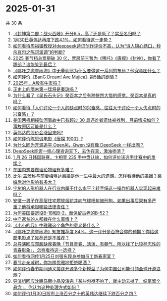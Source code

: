 # 2025-01-31

共 30 条

<!-- BEGIN ZHIHUQUESTIONS -->
<!-- 最后更新时间 Fri Jan 31 2025 00:26:34 GMT+0800 (China Standard Time) -->
1. [《封神第二部：战火西岐》开分6.5，高了还是低了？实至名归吗？](https://www.zhihu.com/question/10850785611)
1. [1月30日英伟达再度下跌4.1%，如何看待这一走势？](https://www.zhihu.com/question/10877512620)
1. [如何看待周裕锴教授对deepseek诗词创作评价不高，认为“诗人锦心绣口，秒杀豆包之陈词滥调”的判断?](https://www.zhihu.com/question/10876882119)
1. [2025 春节档总票房破 30 亿，票房前三暂为《哪吒》《唐探》《封神》，你看了哪部？谁能笑到最后？](https://www.zhihu.com/question/10823702457)
1. [《哪吒之魔童闹海》中无量仙翁为什么要做这一系列的布局？他究竟图什么？](https://www.zhihu.com/question/10847772459)
1. [如何评价《BanG Dream! Ave Mujica》第5话的剧情？](https://www.zhihu.com/question/9644485070)
1. [2025年，A股有牛市吗？](https://www.zhihu.com/question/10000548554)
1. [正史上的隋末第一猛将是秦琼吗？](https://www.zhihu.com/question/621419938)
1. [为什么看了《吴氏石头记》癸酉本之后有种恍然大悟的感觉，癸酉本是真的吗？](https://www.zhihu.com/question/554353793)
1. [如何看待「人们讨论一个人的缺点时的兴奋感，往往大于讨论一个人优点时的兴奋感」？](https://www.zhihu.com/question/6838004684)
1. [美国两机相撞坠河事故中已有超过 30 具遇难者遗体被找到，目前情况如何？事故原因可能是什么？](https://www.zhihu.com/question/10871868238)
1. [英伟达的股价会涨回来吗?](https://www.zhihu.com/question/10806398090)
1. [如何评价陈思诚电影《唐探 1900》?](https://www.zhihu.com/question/10622344622)
1. [为什么同为开源追平 OpenAI，Qwen 没有像 DeepSeek 一样出圈？](https://www.zhihu.com/question/10744161372)
1. [DeepSeek能否一统心理咨询天下，去伪存真，激浊扬清？](https://www.zhihu.com/question/10743483773)
1. [1 月 26 日韩国联赛，卞相壹 235 手中盘认输，如何评价该选手比赛中的发挥？](https://www.zhihu.com/question/10672322913)
1. [在国内想要做理论物理有多难？](https://www.zhihu.com/question/667146047)
1. [比尔·盖茨称与前妻梅琳达离婚是他一生中最大的遗憾，怎样看待他的婚姻？离婚后对他影响有多大？](https://www.zhihu.com/question/10671044073)
1. [宇树的人形机器人在行业内属于什么水平？转手绢这一操作机器人实现起来难吗？](https://www.zhihu.com/question/10775107971)
1. [安徽一男子在高层住宅燃放烟花并向气球喷射被刑拘，如果出事后果有多严重？他将承担哪些法律责任？](https://www.zhihu.com/question/10693767229)
1. [为何美国要退役B-1B和B-2，而保留古老的B-52？](https://www.zhihu.com/question/355710802)
1. [中产返贫的人都栽在什么事情上？](https://www.zhihu.com/question/657234416)
1. [《小小的我》中雅雅这个角色的意义是什么？](https://www.zhihu.com/question/8184929093)
1. [《哪吒之魔童闹海》知友推荐度 84%，这一评分是否符合你的预期？你给这部电影点了推荐还是不推荐？](https://www.zhihu.com/question/10873961390)
1. [总导演回应邓超缺席春晚「节目青春、活泼、有朝气，所以找了比较标志性的青春形象」，怎样看待这一选择？](https://www.zhihu.com/question/10809176462)
1. [如何看待网传1月25日刘强东现身参加员工新春家宴？](https://www.zhihu.com/question/10561872762)
1. [春节走亲戚时，你怎样优雅地拒绝喝酒？](https://www.zhihu.com/question/10543014391)
1. [如何评价春节期间通义接连开源多个新模型？为何中国公司能引领全球开源浪潮？](https://www.zhihu.com/question/10818862820)
1. [导演组回应沈腾马丽小品没演完「某些包袱不响了，就主动去掉了，结尾留个悬念」，你认为这种处理方式如何？](https://www.zhihu.com/question/10803282792)
1. [如何评价1月30日股市上涨百分之十的英伟达继续下跌百分之四？](https://www.zhihu.com/question/10868029039)
<!-- END ZHIHUQUESTIONS -->
